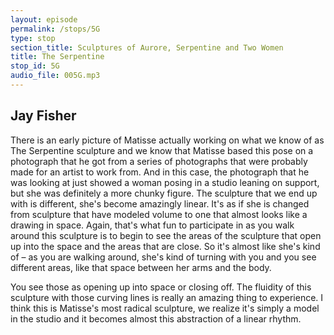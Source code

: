 ```yaml
---
layout: episode
permalink: /stops/5G
type: stop
section_title: Sculptures of Aurore, Serpentine and Two Women
title: The Serpentine
stop_id: 5G
audio_file: 005G.mp3
---
```


## Jay Fisher

There is an early picture of Matisse actually working on what we know of as The Serpentine sculpture and we know that Matisse based this pose on a photograph that he got from a series of photographs that were probably made for an artist to work from.  And in this case, the photograph that he was looking at just showed a woman posing in a studio leaning on support, but she was definitely a more chunky figure.  The sculpture that we end up with is different, she's become amazingly linear.  It's as if she is changed from sculpture that have modeled volume to one that almost looks like a drawing in space.  Again, that's what fun to participate in as you walk around this sculpture is to begin to see the areas of the sculpture that open up into the space and the areas that are close.  So it's almost like she's kind of – as you are walking around, she's kind of turning with you and you see different areas, like that space between her arms and the body.

You see those as opening up into space or closing off.  The fluidity of this sculpture with those curving lines is really an amazing thing to experience.  I think this is Matisse's most radical sculpture, we realize it's simply a model in the studio and it becomes almost this abstraction of a linear rhythm.
